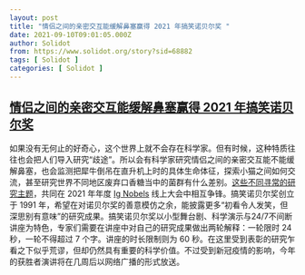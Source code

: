 ```yaml
---
layout: post
title: "情侣之间的亲密交互能缓解鼻塞赢得 2021 年搞笑诺贝尔奖 "
date: 2021-09-10T09:01:05.000Z
author: Solidot
from: https://www.solidot.org/story?sid=68882
tags: [ Solidot ]
categories: [ Solidot ]
---
```

<!--1631264465000-->
[情侣之间的亲密交互能缓解鼻塞赢得 2021 年搞笑诺贝尔奖](https://www.solidot.org/story?sid=68882)
------

<div>
如果没有无何止的好奇心，这个世界上就不会存在科学家。但有时候，这种特质往往也会把人们导入研究“歧途”。所以会有科学家研究情侣之间的亲密交互能不能缓解鼻塞，也会监测把犀牛倒吊在直升机上时的具体生命体征，探索小猫之间如何交流，甚至研究世界不同地区废弃口香糖当中的菌群有什么差别。<a href="https://arstechnica.com/science/2021/09/feline-acoustics-the-smell-of-fear-and-more-receive-2021-ig-nobel-prizes/" target="_blank">这些不同寻常的研究主题</a>，共同在 2021 年年度 <a href="https://www.improbable.com/2021/09/09/announcing-the-2021-ig-nobel-prize-winners/" target="_blank">Ig Nobels</a> 线上大会中相互争锋。搞笑诺贝尔奖创立于 1991 年，希望在对诺贝尔奖的善意模仿之余，能披露更多“初看令人发笑，但深思别有意味”的研究成果。搞笑诺贝尔奖以小型舞台剧、科学演示与24/7不间断讲座为特色，专家们需要在讲座中对自己的研究成果做出两轮解释：一轮限时 24 秒，一轮不得超过 7 个字。讲座的时长限制则为 60 秒。在这里受到表彰的研究乍看之下似乎荒谬，但却仍然具有重要的科学价值。不过受到新冠疫情的影响，今年的获胜者演讲将在几周后以网络广播的形式放送。
</div>
